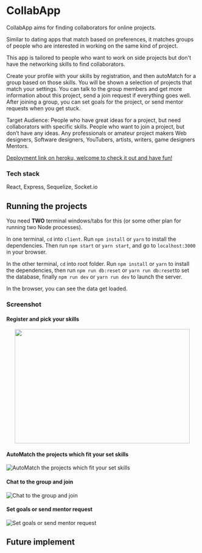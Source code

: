 # CollabApp

CollabApp aims for finding collaborators for online projects. 

Similar to dating apps that match based on preferences, it matches groups of people who are interested in working on the same kind of project. 

This app is tailored to people who want to work on side projects but don't have the networking skills to find collaborators.

Create your profile with your skills by registration, and then autoMatch for a group based on those skills. You will be shown a selection of projects that match your settings.
You can talk to the group members and get more information about this project, send a join request if everything goes well. After joining a group, you can set goals for the project, or send mentor requests when you get stuck.


Target Audience: People who have great ideas for a project, but need collaborators with specific skills. People who want to join a project, but don’t have any ideas. Any professionals or amateur project makers Web designers, Software designers, YouTubers, artists, writers, game designers Mentors.


[Deployment link on heroku, welcome to check it out and have fun!](https://rocky-coast-47563.herokuapp.com/)


### Tech stack
React, Express, Sequelize, Socket.io


## Running the projects

You need **TWO** terminal windows/tabs for this (or some other plan for running two Node processes).

In one terminal, `cd` into `client`. Run `npm install` or `yarn` to install the dependencies. Then run `npm start` or `yarn start`, and go to `localhost:3000` in your browser.

In the other terminal, `cd` into root folder. Run `npm install` or `yarn` to install the dependencies, then run `npm run db:reset` or `yarn run db:reset`to set the database, finally `npm run dev` or `yarn run dev` to launch the server.

In the browser, you can see the data get loaded.

### Screenshot
#### Register and pick your skills
<!-- ![Register and pick your skills](https://github.com/Jessie-p05/Collab-App/blob/master/client/public/image/register.gif?raw=true) -->
<p align="center">
  <img width="460" height="300" src="https://github.com/Jessie-p05/Collab-App/blob/master/client/public/image/register.gif?raw=true">
</p>

#### AutoMatch the projects which fit your set skills
![AutoMatch the projects which fit your set skills](https://github.com/Jessie-p05/Collab-App/blob/master/client/public/image/autoMatch.gif?raw=true)
&nbsp;
&nbsp;
&nbsp;
&nbsp;
&nbsp;
&nbsp;
#### Chat to the group and join
![Chat to the group and join](https://github.com/Jessie-p05/Collab-App/blob/master/client/public/image/chat.gif?raw=true)
&nbsp;
&nbsp;
&nbsp;
&nbsp;
&nbsp;
&nbsp;
&nbsp;
#### Set goals or send mentor request
![Set goals or send mentor request](https://github.com/Jessie-p05/Collab-App/blob/master/client/public/image/goal%20and%20mentor.gif?raw=true)

## Future implement


